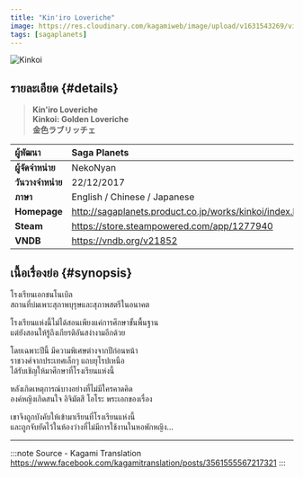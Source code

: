 ```yaml
---
title: "Kin'iro Loveriche"
image: https://res.cloudinary.com/kagamiweb/image/upload/v1631543269/visualnovel/preview/kinkoi.jpg
tags: [sagaplanets]
---
```


![Kinkoi](https://res.cloudinary.com/kagamiweb/image/upload/v1631543269/visualnovel/preview/kinkoi.jpg)

## รายละเอียด {#details}

> **Kin'iro Loveriche**  
> **Kinkoi: Golden Loveriche**  
> **金色ラブリッチェ**

| ผู้พัฒนา | Saga Planets |
| :---- | :---- |
| **ผู้จัดจำหน่าย** | NekoNyan |
| **วันวางจำหน่าย** | 22/12/2017 |
| **ภาษา** | English / Chinese / Japanese |
| **Homepage** | http://sagaplanets.product.co.jp/works/kinkoi/index.html |
| **Steam** | https://store.steampowered.com/app/1277940 |
| **VNDB** | https://vndb.org/v21852 |

## เนื้อเรื่องย่อ {#synopsis}

โรงเรียนเอกชนโนเบิล  
สถานที่บ่มเพาะสุภาพบุรุษและสุภาพสตรีในอนาคต

โรงเรียนแห่งนี้ไม่ได้สอนเพียงแค่การศึกษาขั้นพื้นฐาน  
แต่ยังสอนให้รู้ถึงเกียรติอันสง่างามอีกด้วย

โดยเฉพาะปีนี้ มีความพิเศษต่างจากปีก่อนหน้า  
ราชวงศ์จากประเทศเล็กๆ แถบยุโรปเหนือ  
ได้รับเชิญให้มาศึกษาที่โรงเรียนแห่งนี้

หลังเกิดเหตุการณ์บางอย่างที่ไม่มีใครคาดคิด   
องค์หญิงเกิดสนใจ อิจิมัตสึ โอโระ พระเอกของเรื่อง

เขาจึงถูกบังคับให้เข้ามาเรียนที่โรงเรียนแห่งนี้  
และถูกจับยัดไว้ในห้องว่างที่ไม่มีการใช้งานในหอพักหญิง...

---
:::note Source - Kagami Translation
https://www.facebook.com/kagamitranslation/posts/3561555567217321
:::